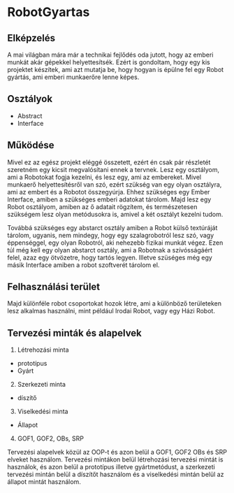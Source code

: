 # RobotGyartas

## **Elképzelés**
A mai világban mára már a technikai fejlődés oda jutott, hogy az emberi munkát akár gépekkel helyettesítsék. Ezért is gondoltam, hogy egy kis projektet készítek, ami azt mutatja be, hogy hogyan is épülne fel egy Robot gyártás, ami emberi munkaerőre lenne képes.

## **Osztályok**
* Abstract
* Interface

## **Működése**

Mivel ez az egész projekt eléggé összetett, ezért én csak pár részletét szeretném egy kicsit megvalósítani ennek a tervnek.  Lesz egy osztályom, ami a Robotokat fogja kezelni, és lesz egy, ami az embereket. Mivel munkaerő helyettesítésről van szó, ezért szükség van egy olyan osztályra, ami az embert és a Robotot összegyúrja. Ehhez szükséges egy Ember Interface, amiben a szükséges emberi adatokat tárolom. Majd lesz egy Robot osztályom, amiben az ő adatait rögzítem, és természetesen szükségem lesz olyan metódusokra is, amivel a két osztályt kezelni tudom.

Továbbá szükséges egy abstarct osztály amiben a Robot külső textúráját tárolom, ugyanis, nem mindegy, hogy egy szalagrobotról lesz szó, vagy éppenséggel, egy olyan Robotról, aki nehezebb fizikai munkát végez. Ezen túl még kell egy olyan abstarct osztály, ami a Robotnak a szívósságáért felel, azaz egy ötvözetre, hogy tartós legyen. Illetve szüséges még egy másik Interface amiben a robot szoftverét tárolom el.

## **Felhasználási terület**

Majd különféle robot csoportokat hozok létre, ami a különböző területeken lesz alkalmas használni, mint például Irodai Robot, vagy egy Házi Robot.

## **Tervezési minták és alapelvek**

1. Létrehozási minta
* prototípus
* Gyárt
2. Szerkezeti minta
* díszítő
3. Viselkedési minta
* Állapot
4. GOF1, GOF2, OBs, SRP

Tervezési alapelvek közül az OOP-t és azon belül a GOF1, GOF2 OBs és SRP elveket használom. Tervezési mintákon belül létrehozási tervezési mintát is használok, és azon belül a prototípus illetve gyártmetódust, a szerkezeti tervezési mintán belül a díszítőt használom és a viselkedési mintán belül az állapot mintát használom. 
  


